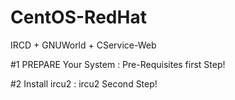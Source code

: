 # CentOS-RedHat
IRCD + GNUWorld + CService-Web

#1 PREPARE Your System : Pre-Requisites first Step!

#2 Install ircu2 : ircu2 Second Step!
